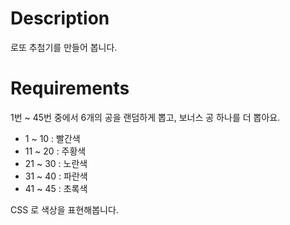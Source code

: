 # Description

로또 추첨기를 만들어 봅니다.

# Requirements

1번 ~ 45번 중에서 6개의 공을 랜덤하게 뽑고, 보너스 공 하나를 더 뽑아요.

* 1 ~ 10 : 빨간색
* 11 ~ 20 : 주황색
* 21 ~ 30 : 노란색
* 31 ~ 40 : 파란색
* 41 ~ 45 : 초록색

CSS 로 색상을 표현해봅니다.
